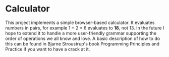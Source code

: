 # Calculator

This project implements a simple browser-based calculator. It evaluates numbers in pairs,
for example 1 + 2 * 6 evaluates to __18__, not 13. In the future I hope to extend it to
handle a more user-friendly grammar supporting the order of operations we all know and love.
A basic description of how to do this can be found in Bjarne Stroustrup's book
Programming Principles and Practice if you want to have a crack at it.

